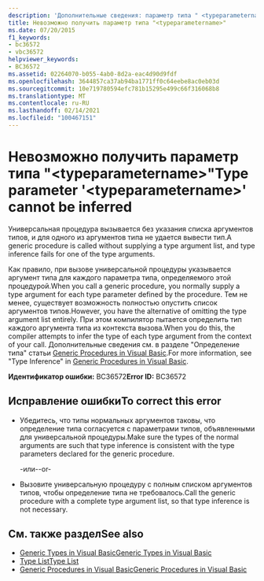 ```yaml
---
description: 'Дополнительные сведения: параметр типа " <typeparametername> " не может быть определен'
title: Невозможно получить параметр типа "<typeparametername>"
ms.date: 07/20/2015
f1_keywords:
- bc36572
- vbc36572
helpviewer_keywords:
- BC36572
ms.assetid: 02264070-b055-4ab0-8d2a-eac4d90d9fdf
ms.openlocfilehash: 3644857ca37ab94ba1771ff0c64eebe8ac0eb03d
ms.sourcegitcommit: 10e719780594efc781b15295e499c66f316068b8
ms.translationtype: MT
ms.contentlocale: ru-RU
ms.lasthandoff: 02/14/2021
ms.locfileid: "100467151"
---
```

# <a name="type-parameter-typeparametername-cannot-be-inferred"></a><span data-ttu-id="2474d-103">Невозможно получить параметр типа "\<typeparametername>"</span><span class="sxs-lookup"><span data-stu-id="2474d-103">Type parameter '\<typeparametername>' cannot be inferred</span></span>

<span data-ttu-id="2474d-104">Универсальная процедура вызывается без указания списка аргументов типов, и для одного из аргументов типа не удается вывести тип.</span><span class="sxs-lookup"><span data-stu-id="2474d-104">A generic procedure is called without supplying a type argument list, and type inference fails for one of the type arguments.</span></span>  
  
 <span data-ttu-id="2474d-105">Как правило, при вызове универсальной процедуры указывается аргумент типа для каждого параметра типа, определяемого этой процедурой.</span><span class="sxs-lookup"><span data-stu-id="2474d-105">When you call a generic procedure, you normally supply a type argument for each type parameter defined by the procedure.</span></span> <span data-ttu-id="2474d-106">Тем не менее, существует возможность полностью опустить список аргументов типов.</span><span class="sxs-lookup"><span data-stu-id="2474d-106">However, you have the alternative of omitting the type argument list entirely.</span></span> <span data-ttu-id="2474d-107">При этом компилятор пытается определить тип каждого аргумента типа из контекста вызова.</span><span class="sxs-lookup"><span data-stu-id="2474d-107">When you do this, the compiler attempts to infer the type of each type argument from the context of your call.</span></span> <span data-ttu-id="2474d-108">Дополнительные сведения см. в разделе "Определение типа" статьи [Generic Procedures in Visual Basic](../programming-guide/language-features/data-types/generic-procedures.md).</span><span class="sxs-lookup"><span data-stu-id="2474d-108">For more information, see "Type Inference" in [Generic Procedures in Visual Basic](../programming-guide/language-features/data-types/generic-procedures.md).</span></span>  
  
 <span data-ttu-id="2474d-109">**Идентификатор ошибки:** BC36572</span><span class="sxs-lookup"><span data-stu-id="2474d-109">**Error ID:** BC36572</span></span>  
  
## <a name="to-correct-this-error"></a><span data-ttu-id="2474d-110">Исправление ошибки</span><span class="sxs-lookup"><span data-stu-id="2474d-110">To correct this error</span></span>  
  
- <span data-ttu-id="2474d-111">Убедитесь, что типы нормальных аргументов таковы, что определение типа согласуется с параметрами типов, объявленными для универсальной процедуры.</span><span class="sxs-lookup"><span data-stu-id="2474d-111">Make sure the types of the normal arguments are such that type inference is consistent with the type parameters declared for the generic procedure.</span></span>  
  
     <span data-ttu-id="2474d-112">-или-</span><span class="sxs-lookup"><span data-stu-id="2474d-112">-or-</span></span>  
  
- <span data-ttu-id="2474d-113">Вызовите универсальную процедуру с полным списком аргументов типов, чтобы определение типа не требовалось.</span><span class="sxs-lookup"><span data-stu-id="2474d-113">Call the generic procedure with a complete type argument list, so that type inference is not necessary.</span></span>  
  
## <a name="see-also"></a><span data-ttu-id="2474d-114">См. также раздел</span><span class="sxs-lookup"><span data-stu-id="2474d-114">See also</span></span>

- [<span data-ttu-id="2474d-115">Generic Types in Visual Basic</span><span class="sxs-lookup"><span data-stu-id="2474d-115">Generic Types in Visual Basic</span></span>](../programming-guide/language-features/data-types/generic-types.md)
- [<span data-ttu-id="2474d-116">Type List</span><span class="sxs-lookup"><span data-stu-id="2474d-116">Type List</span></span>](../language-reference/statements/type-list.md)
- [<span data-ttu-id="2474d-117">Generic Procedures in Visual Basic</span><span class="sxs-lookup"><span data-stu-id="2474d-117">Generic Procedures in Visual Basic</span></span>](../programming-guide/language-features/data-types/generic-procedures.md)
